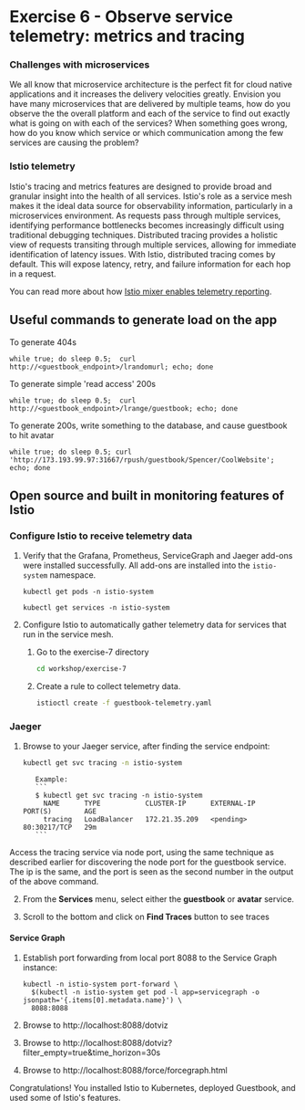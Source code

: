 # Exercise 6 - Observe service telemetry: metrics and tracing

### Challenges with microservices

We all know that microservice architecture is the perfect fit for cloud native applications and it increases the delivery velocities greatly.   Envision you have many microservices that are delivered by multiple teams, how do you observe the the overall platform and each of the service to find out exactly what is going on with each of the services?  When something goes wrong, how do you know which service or which communication among the few services are causing the problem?

### Istio telemetry

Istio's tracing and metrics features are designed to provide broad and granular insight into the health of all services. Istio's role as a service mesh makes it the ideal data source for observability information, particularly in a microservices environment. As requests pass through multiple services, identifying performance bottlenecks becomes increasingly difficult using traditional debugging techniques. Distributed tracing provides a holistic view of requests transiting through multiple services, allowing for immediate identification of latency issues. With Istio, distributed tracing comes by default. This will expose latency, retry, and failure information for each hop in a request.

You can read more about how [Istio mixer enables telemetry reporting](https://istio.io/docs/concepts/policy-and-control/mixer.html).


## Useful commands to generate load on the app

To generate 404s

```shell
while true; do sleep 0.5;  curl http://<guestbook_endpoint>/lrandomurl; echo; done
```

To generate simple 'read access' 200s

```shell
while true; do sleep 0.5;  curl http://<guestbook_endpoint>/lrange/guestbook; echo; done
```

To generate 200s, write something to the database, and cause guestbook to hit avatar

```shell
while true; do sleep 0.5; curl 'http://173.193.99.97:31667/rpush/guestbook/Spencer/CoolWebsite'; echo; done
```
## Open source and built in monitoring features of Istio

### Configure Istio to receive telemetry data

1. Verify that the Grafana, Prometheus, ServiceGraph and Jaeger add-ons were installed successfully. All add-ons are installed into the `istio-system` namespace.
   ```console
   kubectl get pods -n istio-system

   kubectl get services -n istio-system
   ```

2. Configure Istio to automatically gather telemetry data for services that run in the service mesh.
   1. Go to the exercise-7 directory
      ```bash
      cd workshop/exercise-7
      ```

   2. Create a rule to collect telemetry data.
      ```bash
      istioctl create -f guestbook-telemetry.yaml
      ```

### Jaeger

1. Browse to your Jaeger service, after finding the service endpoint:

      ```sh
      kubectl get svc tracing -n istio-system
      ```

          Example:
          ```
          $ kubectl get svc tracing -n istio-system
            NAME      TYPE           CLUSTER-IP      EXTERNAL-IP     PORT(S)        AGE
            tracing   LoadBalancer   172.21.35.209   <pending>       80:30217/TCP   29m
          ```

Access the tracing service via node port, using the same technique as described earlier for discovering the node port for the guestbook service. The ip is the same, and the port is seen as the second number in the output of the above command.

2. From the **Services** menu, select either the **guestbook** or **avatar** service.

3. Scroll to the bottom and click on **Find Traces** button to see traces


#### Service Graph

1. Establish port forwarding from local port 8088 to the Service Graph instance:

   ```console
   kubectl -n istio-system port-forward \
     $(kubectl -n istio-system get pod -l app=servicegraph -o jsonpath='{.items[0].metadata.name}') \
     8088:8088
   ```

2. Browse to http://localhost:8088/dotviz

3. Browse to http://localhost:8088/dotviz?filter_empty=true&time_horizon=30s

4. Browse to http://localhost:8088/force/forcegraph.html

Congratulations! You installed Istio to Kubernetes, deployed Guestbook, and used some of Istio's features.
